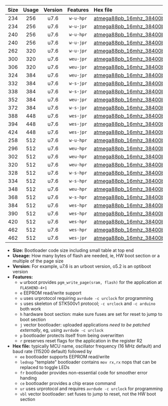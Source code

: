|Size|Usage|Version|Features|Hex file|
|:-:|:-:|:-:|:-:|:--|
|234|256|u7.6|`w-u-hpr`|[atmega88pb_16mhz_38400bps_ur.hex](https://raw.githubusercontent.com/stefanrueger/urboot/main//atmega88pb_16mhz_38400bps_ur.hex)|
|234|256|u7.6|`w-u-jpr`|[atmega88pb_16mhz_38400bps_ur_vbl.hex](https://raw.githubusercontent.com/stefanrueger/urboot/main//atmega88pb_16mhz_38400bps_ur_vbl.hex)|
|240|256|u7.6|`w-u-hpr`|[atmega88pb_16mhz_38400bps_lednop_ur.hex](https://raw.githubusercontent.com/stefanrueger/urboot/main//atmega88pb_16mhz_38400bps_lednop_ur.hex)|
|240|256|u7.6|`w-u-jpr`|[atmega88pb_16mhz_38400bps_lednop_ur_vbl.hex](https://raw.githubusercontent.com/stefanrueger/urboot/main//atmega88pb_16mhz_38400bps_lednop_ur_vbl.hex)|
|262|320|u7.6|`w-u-jpr`|[atmega88pb_16mhz_38400bps_lednop_fr_ur_vbl.hex](https://raw.githubusercontent.com/stefanrueger/urboot/main//atmega88pb_16mhz_38400bps_lednop_fr_ur_vbl.hex)|
|300|320|u7.6|`weu-jpr`|[atmega88pb_16mhz_38400bps_ee_ur_vbl.hex](https://raw.githubusercontent.com/stefanrueger/urboot/main//atmega88pb_16mhz_38400bps_ee_ur_vbl.hex)|
|306|320|u7.6|`weu-jpr`|[atmega88pb_16mhz_38400bps_ee_lednop_ur_vbl.hex](https://raw.githubusercontent.com/stefanrueger/urboot/main//atmega88pb_16mhz_38400bps_ee_lednop_ur_vbl.hex)|
|324|384|u7.6|`weu-jpr`|[atmega88pb_16mhz_38400bps_ee_lednop_fr_ur_vbl.hex](https://raw.githubusercontent.com/stefanrueger/urboot/main//atmega88pb_16mhz_38400bps_ee_lednop_fr_ur_vbl.hex)|
|332|384|u7.6|`w-s-jpr`|[atmega88pb_16mhz_38400bps_vbl.hex](https://raw.githubusercontent.com/stefanrueger/urboot/main//atmega88pb_16mhz_38400bps_vbl.hex)|
|338|384|u7.6|`w-s-jpr`|[atmega88pb_16mhz_38400bps_lednop_vbl.hex](https://raw.githubusercontent.com/stefanrueger/urboot/main//atmega88pb_16mhz_38400bps_lednop_vbl.hex)|
|352|384|u7.6|`weu-jpr`|[atmega88pb_16mhz_38400bps_ee_lednop_fr_ce_ur_vbl.hex](https://raw.githubusercontent.com/stefanrueger/urboot/main//atmega88pb_16mhz_38400bps_ee_lednop_fr_ce_ur_vbl.hex)|
|372|384|u7.6|`w-s-jpr`|[atmega88pb_16mhz_38400bps_lednop_fr_vbl.hex](https://raw.githubusercontent.com/stefanrueger/urboot/main//atmega88pb_16mhz_38400bps_lednop_fr_vbl.hex)|
|388|448|u7.6|`wes-jpr`|[atmega88pb_16mhz_38400bps_ee_vbl.hex](https://raw.githubusercontent.com/stefanrueger/urboot/main//atmega88pb_16mhz_38400bps_ee_vbl.hex)|
|394|448|u7.6|`wes-jpr`|[atmega88pb_16mhz_38400bps_ee_lednop_vbl.hex](https://raw.githubusercontent.com/stefanrueger/urboot/main//atmega88pb_16mhz_38400bps_ee_lednop_vbl.hex)|
|424|448|u7.6|`wes-jpr`|[atmega88pb_16mhz_38400bps_ee_lednop_fr_vbl.hex](https://raw.githubusercontent.com/stefanrueger/urboot/main//atmega88pb_16mhz_38400bps_ee_lednop_fr_vbl.hex)|
|258|512|u7.6|`w-u-hpr`|[atmega88pb_16mhz_38400bps_lednop_fr_ur.hex](https://raw.githubusercontent.com/stefanrueger/urboot/main//atmega88pb_16mhz_38400bps_lednop_fr_ur.hex)|
|296|512|u7.6|`weu-hpr`|[atmega88pb_16mhz_38400bps_ee_ur.hex](https://raw.githubusercontent.com/stefanrueger/urboot/main//atmega88pb_16mhz_38400bps_ee_ur.hex)|
|302|512|u7.6|`weu-hpr`|[atmega88pb_16mhz_38400bps_ee_lednop_ur.hex](https://raw.githubusercontent.com/stefanrueger/urboot/main//atmega88pb_16mhz_38400bps_ee_lednop_ur.hex)|
|320|512|u7.6|`weu-hpr`|[atmega88pb_16mhz_38400bps_ee_lednop_fr_ur.hex](https://raw.githubusercontent.com/stefanrueger/urboot/main//atmega88pb_16mhz_38400bps_ee_lednop_fr_ur.hex)|
|328|512|u7.6|`w-s-hpr`|[atmega88pb_16mhz_38400bps.hex](https://raw.githubusercontent.com/stefanrueger/urboot/main//atmega88pb_16mhz_38400bps.hex)|
|334|512|u7.6|`w-s-hpr`|[atmega88pb_16mhz_38400bps_lednop.hex](https://raw.githubusercontent.com/stefanrueger/urboot/main//atmega88pb_16mhz_38400bps_lednop.hex)|
|348|512|u7.6|`weu-hpr`|[atmega88pb_16mhz_38400bps_ee_lednop_fr_ce_ur.hex](https://raw.githubusercontent.com/stefanrueger/urboot/main//atmega88pb_16mhz_38400bps_ee_lednop_fr_ce_ur.hex)|
|368|512|u7.6|`w-s-hpr`|[atmega88pb_16mhz_38400bps_lednop_fr.hex](https://raw.githubusercontent.com/stefanrueger/urboot/main//atmega88pb_16mhz_38400bps_lednop_fr.hex)|
|384|512|u7.6|`wes-hpr`|[atmega88pb_16mhz_38400bps_ee.hex](https://raw.githubusercontent.com/stefanrueger/urboot/main//atmega88pb_16mhz_38400bps_ee.hex)|
|390|512|u7.6|`wes-hpr`|[atmega88pb_16mhz_38400bps_ee_lednop.hex](https://raw.githubusercontent.com/stefanrueger/urboot/main//atmega88pb_16mhz_38400bps_ee_lednop.hex)|
|420|512|u7.6|`wes-hpr`|[atmega88pb_16mhz_38400bps_ee_lednop_fr.hex](https://raw.githubusercontent.com/stefanrueger/urboot/main//atmega88pb_16mhz_38400bps_ee_lednop_fr.hex)|
|462|512|u7.6|`wes-hpr`|[atmega88pb_16mhz_38400bps_ee_lednop_fr_ce.hex](https://raw.githubusercontent.com/stefanrueger/urboot/main//atmega88pb_16mhz_38400bps_ee_lednop_fr_ce.hex)|
|462|512|u7.6|`wes-jpr`|[atmega88pb_16mhz_38400bps_ee_lednop_fr_ce_vbl.hex](https://raw.githubusercontent.com/stefanrueger/urboot/main//atmega88pb_16mhz_38400bps_ee_lednop_fr_ce_vbl.hex)|

- **Size:** Bootloader code size including small table at top end
- **Useage:** How many bytes of flash are needed, ie, HW boot section or a multiple of the page size
- **Version:** For example, u7.6 is an urboot version, o5.2 is an optiboot version
- **Features:**
  + `w` urboot provides `pgm_write_page(sram, flash)` for the application at `FLASHEND-4+1`
  + `e` EEPROM read/write support
  + `u` uses urprotocol requiring `avrdude -c urclock` for programming
  + `s` uses skeleton of STK500v1 protocol; `-c urclock` and `-c arduino` both work
  + `h` hardware boot section: make sure fuses are set for reset to jump to boot section
  + `j` vector bootloader: uploaded applications *need to be patched externally*, eg, using `avrdude -c urclock`
  + `p` bootloader protects itself from being overwritten
  + `r` preserves reset flags for the application in the register R2
- **Hex file:** typically MCU name, oscillator frequency (16 MHz default) and baud rate (115200 default) followed by
  + `ee` bootloader supports EEPROM read/write
  + `lednop` "template" bootloader contains `mov rx,rx` nops that can be replaced to toggle LEDs
  + `fr` bootloader provides non-essential code for smoother error handing
  + `ce` bootloader provides a chip erase command
  + `ur` uses urprotocol and requires `avrdude -c urclock` for programming
  + `vbl` vector bootloader: set fuses to jump to reset, not the HW boot section
